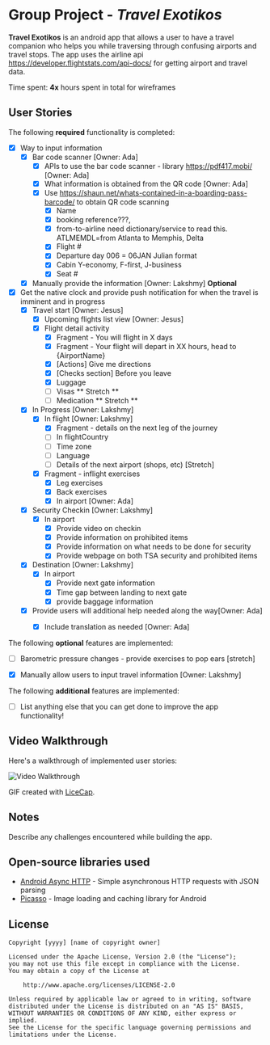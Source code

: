 # Group Project - *Travel Exotikos*

**Travel Exotikos** is an android app that allows a user to have a travel companion who helps you while traversing through confusing airports and travel stops. The app uses the airline api https://developer.flightstats.com/api-docs/ for getting airport and travel data.

Time spent: **4x** hours spent in total for wireframes

## User Stories

The following **required** functionality is completed:

* [x] Way to input information 
  * [x] Bar code scanner [Owner: Ada]
    * [x] APIs to use the bar code scanner - library https://pdf417.mobi/ [Owner: Ada]
    * [x] What information is obtained from the QR code  [Owner: Ada]
    * [x] Use https://shaun.net/whats-contained-in-a-boarding-pass-barcode/ to obtain QR code scanning
       * [x] Name
       * [x] booking  reference???,
       * [x] from-to-airline need dictionary/service to read this. ATLMEMDL=from Atlanta to Memphis, Delta
       * [x] Flight #
       * [x] Departure day 006 = 06JAN Julian format
       * [x] Cabin Y-economy, F-first, J-business
       * [x] Seat # 
  * [X] Manually provide the information [Owner: Lakshmy] **Optional**
* [x] Get the native clock and provide push notification for when the travel is imminent and in progress
  * [x] Travel start [Owner: Jesus]
    * [x] Upcoming flights list view [Owner: Jesus]
    * [x] Flight detail activity
       * [x] Fragment - You will flight in X days
       * [x] Fragment - Your flight will depart in XX hours, head to {AirportName}
       * [x] [Actions] Give me directions
       * [x] [Checks section] Before you leave
       * [x] Luggage
       * [ ] Visas ** Stretch **
       * [ ] Medication ** Stretch **
  * [x] In Progress [Owner: Lakshmy]
    * [x] In flight [Owner: Lakshmy]
      * [x] Fragment - details on the next leg of the journey
       * [ ] In flightCountry
       * [ ] Time zone
       * [ ] Language
       * [ ] Details of the next airport (shops, etc) [Stretch]
     * [x] Fragment - inflight exercises
       * [x] Leg exercises
       * [x] Back exercises
       * [x] In airport [Owner: Ada]
  * [X] Security Checkin [Owner: Lakshmy]
    * [X] In airport
       * [X] Provide video on checkin
       * [X] Provide information on prohibited items
       * [X] Provide information on what needs to be done for security
       * [X] Provide webpage on both TSA security and prohibited items
  * [X] Destination [Owner: Lakshmy]
    * [X] In airport
       * [X] Provide next gate information
       * [X] Time gap between landing to next gate
       * [X] provide baggage information
  * [x] Provide users will additional help needed along the way[Owner: Ada]
    * [x] Include translation as needed [Owner: Ada]
   

The following **optional** features are implemented:
  * [ ] Barometric pressure changes - provide exercises to pop ears [stretch]
  * [x] Manually allow users to input travel information [Owner: Lakshmy] 


The following **additional** features are implemented:

* [ ] List anything else that you can get done to improve the app functionality!

## Video Walkthrough

Here's a walkthrough of implemented user stories:

<img src='http://i.imgur.com/link/to/your/gif/file.gif' title='Video Walkthrough' width='' alt='Video Walkthrough' />

GIF created with [LiceCap](http://www.cockos.com/licecap/).

## Notes

Describe any challenges encountered while building the app.

## Open-source libraries used

- [Android Async HTTP](https://github.com/loopj/android-async-http) - Simple asynchronous HTTP requests with JSON parsing
- [Picasso](http://square.github.io/picasso/) - Image loading and caching library for Android

## License

    Copyright [yyyy] [name of copyright owner]

    Licensed under the Apache License, Version 2.0 (the "License");
    you may not use this file except in compliance with the License.
    You may obtain a copy of the License at

        http://www.apache.org/licenses/LICENSE-2.0

    Unless required by applicable law or agreed to in writing, software
    distributed under the License is distributed on an "AS IS" BASIS,
    WITHOUT WARRANTIES OR CONDITIONS OF ANY KIND, either express or implied.
    See the License for the specific language governing permissions and
    limitations under the License.
